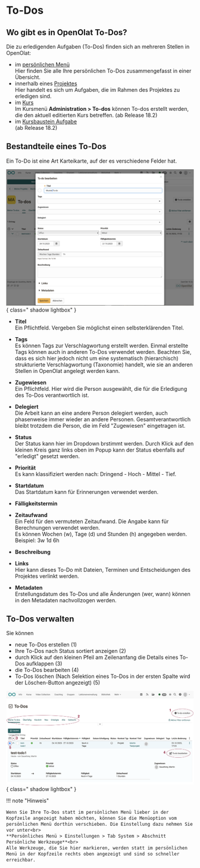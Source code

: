 # To-Dos

## Wo gibt es in OpenOlat To-Dos?

Die zu erledigenden Aufgaben (To-Dos) finden sich an mehreren Stellen in OpenOlat:

* im [persönlichen Menü](../personal_menu/To-Dos.de.md)<br>
Hier finden Sie alle Ihre persönlichen To-Dos zusammengefasst in einer Übersicht.
* innerhalb eines [Projektes](../area_modules/Project_Todos.de.md)<br>
Hier handelt es sich um Aufgaben, die im Rahmen des Projektes zu erledigen sind.
* im [Kurs](../learningresources/Course_todos.de.md)<br>
Im Kursmenü **Administration > To-dos** können To-dos erstellt werden, die den aktuell editierten Kurs betreffen.
(ab Release 18.2)
* im [Kursbaustein Aufgabe](../learningresources/Course_Element_Task.de.md)<br>
(ab Release 18.2)


## Bestandteile eines To-Dos

Ein To-Do ist eine Art Karteikarte, auf der es verschiedene Felder hat. 

![to_do_basics_elements_v1_de.png](assets/to_do_basics_elements_v1_de.png){ class=" shadow lightbox" }

* **Titel**<br>
Ein Pflichtfeld. Vergeben Sie möglichst einen selbsterklärenden Titel.
* **Tags**<br>
Es können Tags zur Verschlagwortung erstellt werden. Einmal erstellte Tags können auch in anderen To-Dos verwendet werden. Beachten Sie, dass es sich hier jedoch nicht um eine systematisch (hierarchisch) strukturierte Verschlagwortung (Taxonomie) handelt, wie sie an anderen Stellen in OpenOlat angelegt werden kann.
* **Zugewiesen**<br> 
Ein Pflichtfeld. Hier wird die Person ausgewählt, die für die Erledigung des To-Dos verantwortlich ist.
* **Delegiert**<br> Die Arbeit kann an eine andere Person delegiert werden, auch phasenweise immer wieder an andere Personen. Gesamtverantwortlich bleibt trotzdem die Person, die im Feld "Zugewiesen" eingetragen ist.
* **Status**<br>
Der Status kann hier im Dropdown brstimmt werden. Durch Klick auf den kleinen Kreis ganz links oben im Popup kann der Status ebenfalls auf "erledigt" gesetzt werden.
* **Priorität**<br>
Es kann klassifiziert werden nach: Dringend - Hoch - Mittel - Tief.
* **Startdatum**<br>
Das Startdatum kann für Erinnerungen verwendet werden.
* **Fälligkeitstermin**<br>

* **Zeitaufwand**<br>
Ein Feld für den vermuteten Zeitaufwand. Die Angabe kann für Berechnungen verwendet werden.<br>
Es können Wochen (w), Tage (d) und Stunden (h) angegeben werden. Beispiel: 3w 1d 6h
* **Beschreibung**<br>

* **Links**<br>
Hier kann dieses To-Do mit Dateien, Terminen und Entscheidungen des Projektes verlinkt werden.
* **Metadaten**<br>
Erstellungsdatum des To-Dos und alle Änderungen (wer, wann) können in den Metadaten nachvollzogen werden.




## To-Dos verwalten

Sie können

* neue To-Dos erstellen (1)
* Ihre To-Dos nach Status sortiert anzeigen (2)
* durch Klick auf den kleinen Pfeil am Zeilenanfang die Details eines To-Dos aufklappen (3)
* die To-Dos bearbeiten (4)
* To-Dos löschen (Nach Selektion eines To-Dos in der ersten Spalte wird der Löschen-Button angezeigt) (5)

![to-do_example_v1_de.png](assets/to-do_example_v1_de.png){ class=" shadow lightbox" }


!!! note "Hinweis"

    Wenn Sie Ihre To-Dos statt im persönlichen Menü lieber in der Kopfzeile angezeigt haben möchten, können Sie die Menüoption vom persönlichen Menü dorthin verschieben. Die Einstellung dazu nehmen Sie vor unter<br>
    **Persönliches Menü > Einstellungen > Tab System > Abschnitt Persönliche Werkzeuge**<br>
    Alle Werkzeuge, die Sie hier markieren, werden statt im persönlichen Menü in der Kopfzeile rechts oben angezeigt und sind so schneller erreichbar.